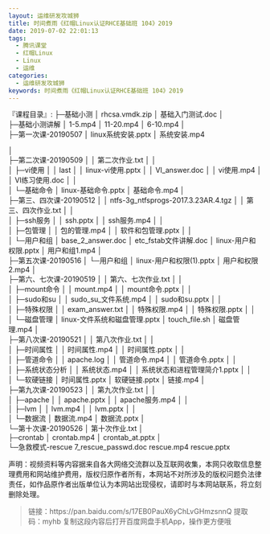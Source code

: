 ```yaml
---
layout: 运维研发攻城狮
title: 时间煮雨《红帽Linux认证RHCE基础班 104》2019
date: 2019-07-02 22:01:13
tags:
  - 腾讯课堂
  - 红帽Linux
  - Linux
  - 运维
categories:
  - 运维研发攻城狮
keywords: 时间煮雨《红帽Linux认证RHCE基础班 104》2019
---
```

『课程目录』:
├─基础小测
│      rhcsa.vmdk.zip
│      基础入门测试.doc
│      
├─基础小测讲解
│      1-5.mp4
│      11-20.mp4
│      6-10.mp4
│      
├─第一次课-20190507
│      linux系统安装.pptx
│      系统安装.mp4
<!-- more -->
│          
├─第二次课-20190509
│  │  第二次作业.txt
│  │  
│  ├─vi使用
│  │      last
│  │      linux-vi使用.pptx
│  │      VI_answer.doc
│  │      vi使用.mp4
│  │      VI练习使用.doc
│  │      
│  └─基础命令
│          linux-基础命令.pptx
│          基础命令.mp4
│      
├─第三、四次课-20190512
│  │  ntfs-3g_ntfsprogs-2017.3.23AR.4.tgz
│  │  第三、四次作业.txt
│  │  
│  ├─ssh服务
│  │      ssh.pptx
│  │      ssh服务.mp4
│  │      
│  ├─包管理
│  │      包的管理.mp4
│  │      软件和包管理.pptx
│  │      
│  └─用户和组
│          base_2_answer.doc
│          etc_fstab文件讲解.doc
│          linux-用户和权限.pptx
│          用户和组1.mp4
│          
├─第五次课-20190516
│  └─用户和组
│          linux-用户和权限(1).pptx
│          用户和权限2.mp4
│          
├─第六、七次课-20190519
│  │  第六、七次作业.txt
│  │  
│  ├─mount命令
│  │      mount.mp4
│  │      mount命令.pptx
│  │      
│  ├─sudo和su
│  │      sudo_su_文件系统.mp4
│  │      sudo和su.pptx
│  │      
│  ├─特殊权限
│  │      exam_answer.txt
│  │      特殊权限.mp4
│  │      特殊权限.pptx
│  │      
│  └─磁盘管理
│          linux-文件系统和磁盘管理.pptx
│          touch_file.sh
│          磁盘管理.mp4
│          
├─第八次课-20190521
│  │  第八次作业.txt
│  │  
│  ├─时间属性
│  │      时间属性.mp4
│  │      时间属性.pptx
│  │      
│  ├─管道命令
│  │      apache.log
│  │      管道命令.mp4
│  │      管道命令.pptx
│  │      
│  ├─系统状态分析
│  │      系统状态.mp4
│  │      系统状态和进程管理简介1.pptx
│  │      
│  └─软硬链接
│          时间属性.pptx
│          软硬链接.pptx
│          链接.mp4
│          
├─第九次课-20190523
│  │  第九次作业.txt
│  │  
│  ├─apache
│  │      apache.pptx
│  │      apache服务.mp4
│  │      
│  ├─lvm
│  │      lvm.mp4
│  │      lvm.pptx
│  │      
│  └─数据流
│          数据流.mp4
│          数据流.pptx
│          
└─第十次课-20190526
    │  第十次作业.txt
    │  
    ├─crontab
    │      crontab.mp4
    │      crontab_at.pptx
    │      
    └─急救模式-rescue
            7_rescue_passwd.doc
            rescue.mp4
            rescue.pptx
<div class="post-copyright">
    <div class="post-copyright__author">
      <span class="post-copyright-meta">声明：视频资料等内容据来自各大网络交流群以及互联网收集，本网只收取信息整理费用和网站维护费用，版权归原作者所有，本网站不对所涉及的版权问题负法律责任，如作品原作者出版单位认为本网站出现侵权，请即时与本网站联系，将立刻删除处理。 </span>
    </div>
</div>

<blockquote class="blockquote-center">
链接：https://pan.baidu.com/s/17EB0PauX6yChLvGHmzsnnQ 
提取码：myhb 
复制这段内容后打开百度网盘手机App，操作更方便哦
</blockquote>

